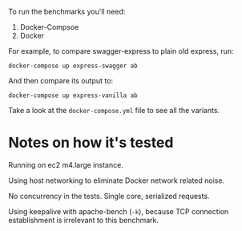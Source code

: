 To run the benchmarks you'll need:

1. Docker-Compsoe
2. Docker

For example, to compare swagger-express to plain old express, run:

```
docker-compose up express-swagger ab
```

And then compare its output to:

```
docker-compose up express-vanilla ab
```

Take a look at the `docker-compose.yml` file to see all the variants.


# Notes on how it's tested

Running on ec2 m4.large instance.

Using host networking to eliminate Docker network related noise.

No concurrency in the tests. Single core, serialized requests.

Using keepalive with apache-bench (`-k`), because TCP connection establishment is irrelevant to this benchmark.

